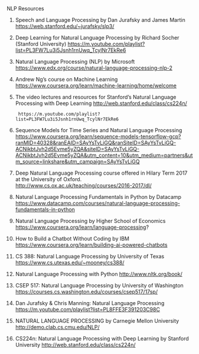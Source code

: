 NLP Resources
  
1. Speech and Language Processing by Dan Jurafsky and James Martin
https://web.stanford.edu/~jurafsky/slp3/

2. Deep Learning for Natural Language Processing by Richard Socher (Stanford University)
https://m.youtube.com/playlist?list=PL3FW7Lu3i5Jsnh1rnUwq_TcylNr7EkRe6

3. Natural Language Processing (NLP) by Microsoft
https://www.edx.org/course/natural-language-processing-nlp-2

4. Andrew Ng’s course on Machine Learning
https://www.coursera.org/learn/machine-learning/home/welcome

5. The video lectures and resources for Stanford’s Natural Language Processing with Deep Learning
http://web.stanford.edu/class/cs224n/

        https://m.youtube.com/playlist?list=PL3FW7Lu3i5Jsnh1rnUwq_TcylNr7EkRe6


6. Sequence Models for Time Series and Natural Language Processing 
https://www.coursera.org/learn/sequence-models-tensorflow-gcp?ranMID=40328&ranEAID=SAyYsTvLiGQ&ranSiteID=SAyYsTvLiGQ-ACNikbtJvh2d5Evme5yZQA&siteID=SAyYsTvLiGQ-ACNikbtJvh2d5Evme5yZQA&utm_content=10&utm_medium=partners&utm_source=linkshare&utm_campaign=SAyYsTvLiGQ

7. Deep Natural Language Processing course offered in Hilary Term 2017 at the University of Oxford.
http://www.cs.ox.ac.uk/teaching/courses/2016-2017/dl/

8. Natural Language Processing Fundamentals in Python by Datacamp
https://www.datacamp.com/courses/natural-language-processing-fundamentals-in-python

9. Natural Language Processing by Higher School of Economics
https://www.coursera.org/learn/language-processing?

10. How to Build a Chatbot Without Coding by IBM
https://www.coursera.org/learn/building-ai-powered-chatbots

11. CS 388: Natural Language Processing by University of Texas
https://www.cs.utexas.edu/~mooney/cs388/

12. Natural Language Processing with Python
http://www.nltk.org/book/

13. CSEP 517: Natural Language Processing by University of Washington
https://courses.cs.washington.edu/courses/csep517/17sp/

14. Dan Jurafsky & Chris Manning: Natural Language Processing
https://m.youtube.com/playlist?list=PL8FFE3F391203C98C

15. NATURAL LANGUAGE PROCESSING by Carnegie Mellon University
http://demo.clab.cs.cmu.edu/NLP/

16. CS224n: Natural Language Processing with Deep Learning by Stanford University
http://web.stanford.edu/class/cs224n/
